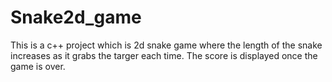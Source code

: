 # Snake2d_game
This is a c++ project which is 2d snake game where the length of the snake increases as it grabs the targer each time.
The score is displayed once the game is over.
